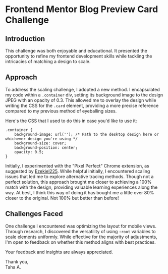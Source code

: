 # Frontend Mentor Blog Preview Card Challenge

## Introduction
This challenge was both enjoyable and educational. It presented the opportunity to refine my frontend development skills while tackling the intricacies of matching a design to scale.

## Approach
To address the scaling challenge, I adopted a new method. I encapsulated my code within a `.container` div, setting its background image to the design JPEG with an opacity of 0.3. This allowed me to overlay the design while writing the CSS for the `.card` element, providing a more precise reference compared to my previous method of eyeballing sizes.

Here's the CSS that I used to do this in case you'd like to use it:

~~~ CSS:
.container {
    background-image: url(''); /* Path to the desktop design here or whichever design you're using */
    background-size: cover;
    background-position: center;
    opacity: 0.5; 
}
~~~


Initially, I experimented with the "Pixel Perfect" Chrome extension, as suggested by [Ezekiel225](https://github.com/Ezekiel225). While helpful initially, I encountered scaling issues that led me to explore alternative tracing methods. Though not a perfect solution, this approach brought me closer to achieving a 100% match with the design, providing valuable learning experiences along the way. At best, I think this way of doing it has bought me a little over 80% closer to the original. Not 100% but better than before!

## Challenges Faced
One challenge I encountered was optimizing the layout for mobile views. Through research, I discovered the versatility of using `:root` variables to scale elements uniformly. While effective for the majority of adjustments, I'm open to feedback on whether this method aligns with best practices.

Your feedback and insights are always appreciated.

Thank you,  
Taha A.
